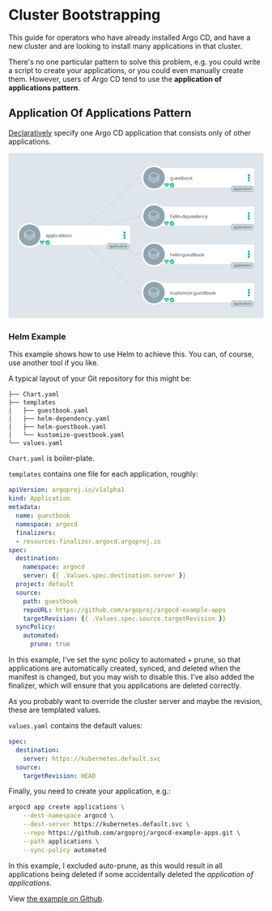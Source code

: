 # Cluster Bootstrapping

This guide for operators who have already installed Argo CD, and have a new cluster and are looking to install many applications in that cluster.

There's no one particular pattern to solve this problem, e.g. you could write a script to create your applications, or you could even manually create them. However, users of Argo CD tend to use the **application of applications pattern**.

## Application Of Applications Pattern

[Declaratively](declarative-setup.md) specify one Argo CD application that consists only of other applications.

![Application of Applications](../assets/application-of-applications.png)

### Helm Example

This example shows how to use Helm to achieve this. You can, of course, use another tool if you like.

A typical layout of your Git repository for this might be:

```
├── Chart.yaml
├── templates
│   ├── guestbook.yaml
│   ├── helm-dependency.yaml
│   ├── helm-guestbook.yaml
│   └── kustomize-guestbook.yaml
└── values.yaml
```

`Chart.yaml` is boiler-plate.

`templates` contains one file for each application, roughly:

```yaml
apiVersion: argoproj.io/v1alpha1
kind: Application
metadata:
  name: guestbook
  namespace: argocd
  finalizers:
  - resources-finalizer.argocd.argoproj.io
spec:
  destination:
    namespace: argocd
    server: {{ .Values.spec.destination.server }}
  project: default
  source:
    path: guestbook
    repoURL: https://github.com/argoproj/argocd-example-apps
    targetRevision: {{ .Values.spec.source.targetRevision }}
  syncPolicy:
    automated:
      prune: true
``` 

In this example, I've set the sync policy to automated + prune, so that applications are automatically created, synced, and deleted when the manifest is changed, but you may wish to disable this. I've also added the finalizer, which will ensure that you applications are deleted correctly.

As you probably want to override the cluster server and maybe the revision, these are templated values.

`values.yaml` contains the default values:

```yaml
spec:
  destination:
    server: https://kubernetes.default.svc
  source:
    targetRevision: HEAD
```

Finally, you need to create your application, e.g.:

```bash
argocd app create applications \
    --dest-namespace argocd \
    --dest-server https://kubernetes.default.svc \
    --repo https://github.com/argoproj/argocd-example-apps.git \
    --path applications \
    --sync-policy automated 
```

In this example, I excluded auto-prune, as this would result in all applications being deleted if some accidentally deleted the *application of applications*.

View [the example on Github](https://github.com/argoproj/argocd-example-apps/tree/master/applications).